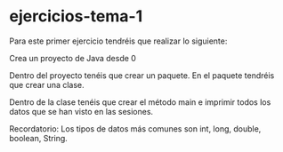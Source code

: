 # ejercicios-tema-1

Para este primer ejercicio tendréis que realizar lo siguiente:

Crea un proyecto de Java desde 0

Dentro del proyecto tenéis que crear un paquete. En el paquete tendréis que crear una clase.

Dentro de la clase tenéis que crear el método main e imprimir todos los datos que se han visto en las sesiones.

Recordatorio: Los tipos de datos más comunes son int, long, double, boolean, String.
